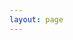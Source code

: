 ```yaml
---
layout: page
---
```

<script setup>
import {
  VPTeamPage,
  VPTeamPageTitle,
  VPTeamMembers,
  VPTeamPageSection
} from 'vitepress/theme'

const powerAdvocacy = [
  {
    avatar: 'https://www.github.com/aprildunnam.png',
    name: 'April Dunnam',
    title: 'Principal Cloud Advocate',
    org: 'Microsoft',
    links: [
      { icon: 'github', link: 'https://github.com/aprildunnam' },
      { icon: 'twitter', link: 'https://twitter.com/aprildunnam' }
    ]
  },
  {
    avatar: 'https://www.github.com/elaizabenitez.png',
    name: 'Elaiza Benitez',
    title: 'Senior Cloud Advocate',
    org: 'Microsoft',
    links: [
      { icon: 'github', link: 'https://github.com/elaizabenitez' },
      { icon: 'twitter', link: 'https://twitter.com/benitezhere' },
      { icon: 'linkedin', link: 'https://linkedin.com/in/elaiza-benitez' }
    ]
  },
  {
    avatar: 'https://www.github.com/laskewitz.png',
    name: 'Daniel Laskewitz',
    title: 'Principal Cloud Advocate',
    org: 'Microsoft',
    links: [
      { icon: 'github', link: 'https://github.com/laskewitz' },
      { icon: 'twitter', link: 'https://twitter.com/laskewitz' },
      { icon: 'linkedin', link: 'https://linkedin.com/in/laskewitz' }
    ]
  },
  {
    avatar: 'https://www.github.com/scottdurow.png',
    name: 'Scott Durow',
    title: 'Senior Cloud Advocate',
    org: 'Microsoft',
    links: [
      { icon: 'github', link: 'https://github.com/scottdurow' },
      { icon: 'twitter', link: 'https://twitter.com/scottdurow' },
      { icon: 'linkedin', link: 'https://linkedin.com/in/scottdurow' }
    ]
  }
];

const communityContributors = [
  {
    avatar: 'https://www.github.com/biswapm.png',
    name: 'Pujarini Mohapatra',
    title: 'Principal Architect',
    org: 'Microsoft',
    links: [
      { icon: 'github', link: 'https://github.com/biswapm' },
      { icon: 'twitter', link: 'https://twitter.com/biswapm' },
      { icon: 'linkedin', link: 'https://linkedin.com/in/biswapm' }
    ]
  },
  {
    avatar: 'https://www.github.com/qmatteoq.png',
    name: 'Matteo Pagani',
    title: 'Cloud Solution Architect',
    org: 'Microsoft',
    links: [
      { icon: 'github', link: 'https://github.com/qmatteoq' },
      { icon: 'twitter', link: 'https://twitter.com/qmatteoq' },
      { icon: 'linkedin', link: 'https://linkedin.com/in/matteopagani' }
    ]
  }
];
</script>

<VPTeamPage>
  <VPTeamPageTitle>
    <template #title>❤️ Contributions</template>
    <template #lead>Say hello to the team behind these Power Platform MCP labs!</template>
  </VPTeamPageTitle>
  <VPTeamPageSection>
    <template #title>Community Contributors</template>
    <template #lead>The following people have provided samples to this project! Thanks for all your contributions!</template>
    <template #members>
        <VPTeamMembers size="medium" :members="communityContributors" />
    </template>
  </VPTeamPageSection>
  <VPTeamPageSection>
    <template #title>Power Platform Advocacy</template>
    <template #lead>This project is started by Power Platform Advocacy. The team members are listed below.</template>
    <template #members>
        <VPTeamMembers size="medium" ::members="powerAdvocacy" />
    </template>
  </VPTeamPageSection>
</VPTeamPage>

